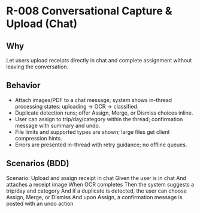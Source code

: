 # R-008 Conversational Capture & Upload (Chat)

## Why
Let users upload receipts directly in chat and complete assignment without leaving the conversation.

## Behavior
- Attach images/PDF to a chat message; system shows in-thread processing states: uploading → OCR → classified.
- Duplicate detection runs; offer Assign, Merge, or Dismiss choices inline.
- User can assign to trip/day/category within the thread; confirmation message with summary and undo.
- File limits and supported types are shown; large files get client compression hints.
- Errors are presented in-thread with retry guidance; no offline queues.

## Scenarios (BDD)
Scenario: Upload and assign receipt in chat
Given the user is in chat
And attaches a receipt image
When OCR completes
Then the system suggests a trip/day and category
And if a duplicate is detected, the user can choose Assign, Merge, or Dismiss
And upon Assign, a confirmation message is posted with an undo action
